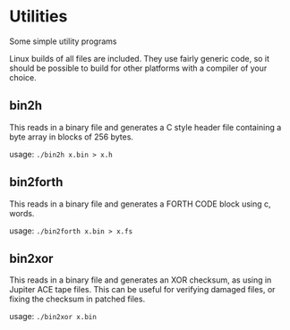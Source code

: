 # Utilities

Some simple utility programs

Linux builds of all files are included. They use fairly generic code, so it should be possible to build for other platforms with a compiler of your choice.

## bin2h

This reads in a binary file and generates a C style header file containing a byte array in blocks of 256 bytes.

usage:
```./bin2h x.bin > x.h```

## bin2forth

This reads in a binary file and generates a FORTH CODE block using c, words.

usage:
```./bin2forth x.bin > x.fs```

## bin2xor

This reads in a binary file and generates an XOR checksum, as using in Jupiter ACE tape files. This can be useful for verifying damaged files, or fixing the checksum in patched files.

usage:
```./bin2xor x.bin```
